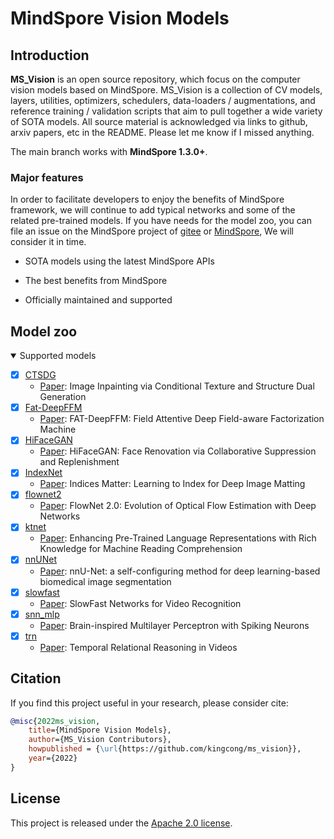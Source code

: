 # MindSpore Vision Models

## Introduction

**MS_Vision** is an open source repository, which focus on the computer vision models based on MindSpore. MS_Vision is a collection of CV models, layers, utilities, optimizers, schedulers, data-loaders / augmentations, and reference training / validation scripts that aim to pull together a wide variety of SOTA models. All source material is acknowledged via links to github, arxiv papers, etc in the README. Please let me know if I missed anything.

The main branch works with **MindSpore 1.3.0+**.

### Major features

In order to facilitate developers to enjoy the benefits of MindSpore framework, we will continue to add typical networks and some of the related pre-trained models. If you have needs for the model zoo, you can file an issue on the MindSpore project of [gitee](https://gitee.com/mindspore/mindspore/issues) or [MindSpore](https://bbs.huaweicloud.com/forum/forum-1076-1.html), We will consider it in time.

- SOTA models using the latest MindSpore APIs

- The best benefits from MindSpore

- Officially maintained and supported

## Model zoo

<details open>
<summary>Supported models</summary>

- [x] [CTSDG](https://github.com/kingcong/ms_vision/tree/main/CTSDG-MS) 
  - [Paper](https://arxiv.org/pdf/2108.09760.pdf): Image Inpainting via Conditional Texture and Structure Dual Generation 
- [x] [Fat-DeepFFM](https://github.com/kingcong/ms_vision/tree/main/Fat-DeepFFM-MS)
  - [Paper](https://arxiv.org/abs/1905.06336): FAT-DeepFFM: Field Attentive Deep Field-aware Factorization Machine
- [x] [HiFaceGAN](https://github.com/kingcong/ms_vision/tree/main/HiFaceGAN-MS)
  - [Paper](https://arxiv.org/pdf/2005.05005.pdf): HiFaceGAN: Face Renovation via Collaborative Suppression and Replenishment
- [x] [IndexNet](https://github.com/kingcong/ms_vision/tree/main/IndexNet-MS)
  - [Paper](https://openaccess.thecvf.com/content_ICCV_2019/papers/Lu_Indices_Matter_Learning_to_Index_for_Deep_Image_Matting_ICCV_2019_paper.pdf):  Indices Matter: Learning to Index for Deep Image Matting
- [x] [flownet2](https://github.com/kingcong/ms_vision/tree/main/flownet2-MS)
  - [Paper](https://arxiv.org/abs/1612.01925 ): FlowNet 2.0: Evolution of Optical Flow Estimation with Deep Networks
- [x] [ktnet](https://github.com/kingcong/ms_vision/tree/main/ktnet-MS)
  - [Paper](https://www.aclweb.org/anthology/P19-1226/): Enhancing Pre-Trained Language Representations with Rich Knowledge for Machine Reading Comprehension
- [x] [nnUNet](https://github.com/kingcong/ms_vision/tree/main/nnUNet-MS)
  - [Paper](https://arxiv.org/abs/1904.08128v2): nnU-Net: a self-configuring method for deep learning-based biomedical image segmentation
- [x] [slowfast](https://github.com/kingcong/ms_vision/tree/main/slowfast-MS)
  - [Paper](https://arxiv.org/abs/1812.03982): SlowFast Networks for Video Recognition
- [x] [snn_mlp](https://github.com/kingcong/ms_vision/tree/main/snn_mlp-MS)
  - [Paper](https://arxiv.org/pdf/2203.14679.pdf): Brain-inspired Multilayer Perceptron with Spiking Neurons
- [x] [trn](https://github.com/kingcong/ms_vision/tree/main/trn-MS)
  - [Paper](https://arxiv.org/pdf/1711.08496v2.pdf): Temporal Relational Reasoning in Videos

</details>

## Citation

If you find this project useful in your research, please consider cite:

```BibTeX
@misc{2022ms_vision,
    title={MindSpore Vision Models},
    author={MS_Vision Contributors},
    howpublished = {\url{https://github.com/kingcong/ms_vision}},
    year={2022}
}
```

## License

This project is released under the [Apache 2.0 license](LICENSE).
